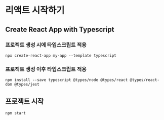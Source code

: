 # 리액트 시작하기

## Create React App with Typescript

### 프로젝트 생성 시에 타입스크립트 적용

```
npx create-react-app my-app --template typescript
```

### 프로젝트 생성 이후 타입스크립트 적용

```
npm install --save typescript @types/node @types/react @types/react-dom @types/jest
```

## 프로젝트 시작

```
npm start
```
